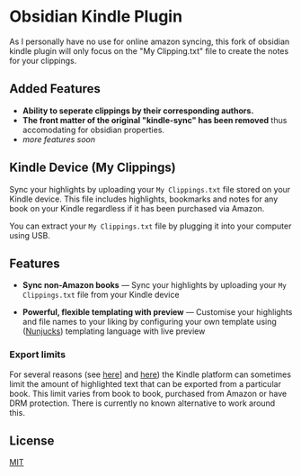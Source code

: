 # Obsidian Kindle Plugin

As I personally have no use for online amazon syncing,
this fork of obsidian kindle plugin will only focus on the "My Clipping.txt" file to create the notes for your clippings.

## Added Features

- **Ability to seperate clippings by their corresponding authors.**
- **The front matter of the original "kindle-sync" has been removed**
  thus accomodating for obsidian properties.
- _more features soon_

## Kindle Device (My Clippings)

Sync your highlights by uploading your `My Clippings.txt` file stored on your Kindle device.
This file includes highlights, bookmarks and notes for any book on your Kindle regardless
if it has been purchased via Amazon.

You can extract your `My Clippings.txt` file by plugging it into your computer using USB.

## Features

- **Sync non-Amazon books** — Sync your highlights by uploading your `My Clippings.txt` file from your Kindle device

- **Powerful, flexible templating with preview** — Customise your highlights and file names to your liking by configuring your own template using ([Nunjucks][1]) templating language with live preview

### Export limits

For several reasons (see [here][2]] and [here][3]) the Kindle platform can sometimes limit the amount
of highlighted text that can be exported from a particular book. This limit varies from book to book, purchased from Amazon or have DRM protection. There is currently no known alternative to work around this.

## License

[MIT](LICENSE)

[1]: https://mozilla.github.io/nunjucks
[2]: https://help.readwise.io/article/47-why-are-my-kindle-highlights-truncated-ellipses#:~:text=Publishers%20require%20Amazon%20to%20place,the%20book%20will%20be%20truncated.
[3]: https://brian.carnell.com/articles/2018/route-around-amazon-kindles-ridiculous-limits-on-highlights-exporting-with-bookcision/
